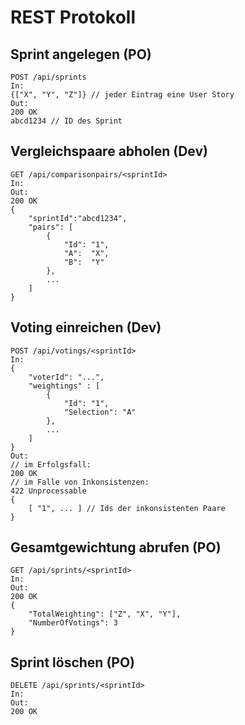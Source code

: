 # REST Protokoll
## Sprint angelegen (PO)
```
POST /api/sprints
In:
{["X", "Y", "Z"]} // jeder Eintrag eine User Story
Out:
200 OK
abcd1234 // ID des Sprint
```

## Vergleichspaare abholen (Dev)
```
GET /api/comparisonpairs/<sprintId>
In:
Out:
200 OK
{
    "sprintId":"abcd1234",
    "pairs": [
        {
            "Id": "1",
            "A":  "X",
            "B":  "Y"
        },
        ...
    ]
}
```
## Voting einreichen (Dev)
```
POST /api/votings/<sprintId>
In:
{
    "voterId": "...",
    "weightings" : [
        {
            "Id": "1",
            "Selection": "A"
        },
        ...
    ]
}
Out:
// im Erfolgsfall:
200 OK
// im Falle von Inkonsistenzen:
422 Unprocessable
{
    [ "1", ... ] // Ids der inkonsistenten Paare
}
```
## Gesamtgewichtung abrufen (PO)
```
GET /api/sprints/<sprintId>
In:
Out:
200 OK
{
    "TotalWeighting": ["Z", "X", "Y"],
    "NumberOfVotings": 3
}
```
## Sprint löschen (PO)
```
DELETE /api/sprints/<sprintId>
In:
Out:
200 OK
```